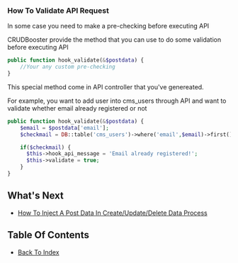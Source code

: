 ### How To Validate API Request

In some case you need to make a pre-checking before executing API

CRUDBooster provide the method that you can use to do some validation before executing API

```php
public function hook_validate(&$postdata) {
    //Your any custom pre-checking
}
```
This special method come in API controller that you've genereated.

For example, you want to add user into cms_users through API and want to validate whether email already registered or not

```php
public function hook_validate(&$postdata) {
    $email = $postdata['email'];
    $checkmail = DB::table('cms_users')->where('email',$email)->first();;

    if($checkmail) {
      $this->hook_api_message = 'Email already registered!';
      $this->validate = true;
    }
}
```

## What's Next
- [How To Inject A Post Data In Create/Update/Delete Data Process](./how-to-inject-postdata.md)

## Table Of Contents
- [Back To Index](./index.md)